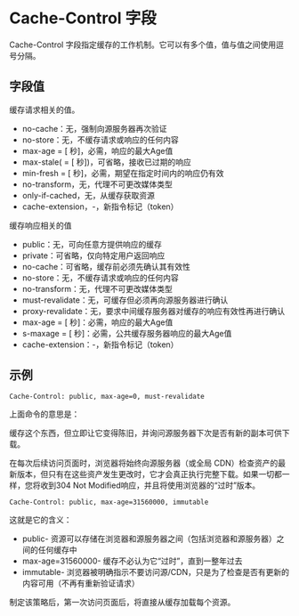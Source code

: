 # Cache-Control 字段

Cache-Control 字段指定缓存的工作机制。它可以有多个值，值与值之间使用逗号分隔。

## 字段值

缓存请求相关的值。

- no-cache：无，强制向源服务器再次验证
- no-store：无，不缓存请求或响应的任何内容
- max-age = [ 秒]，必需，响应的最大Age值
- max-stale( = [ 秒])，可省略，接收已过期的响应
- min-fresh = [ 秒]，必需，期望在指定时间内的响应仍有效
- no-transform，无，代理不可更改媒体类型
- only-if-cached，无，从缓存获取资源
- cache-extension，-，新指令标记（token）

缓存响应相关的值

- public：无，可向任意方提供响应的缓存
- private：可省略，仅向特定用户返回响应
- no-cache：可省略，缓存前必须先确认其有效性
- no-store：无，不缓存请求或响应的任何内容
- no-transform：无，代理不可更改媒体类型
- must-revalidate：无，可缓存但必须再向源服务器进行确认
- proxy-revalidate：无，要求中间缓存服务器对缓存的响应有效性再进行确认
- max-age = [ 秒]：必需，响应的最大Age值
- s-maxage = [ 秒]：必需，公共缓存服务器响应的最大Age值
- cache-extension：-，新指令标记（token）

## 示例

```http
Cache-Control: public, max-age=0, must-revalidate
```

上面命令的意思是：

缓存这个东西，但立即让它变得陈旧，并询问源服务器下次是否有新的副本可供下载。

在每次后续访问页面时，浏览器将始终向源服务器（或全局 CDN）检查资产的最新版本，但只有在这些资产发生更改时，它才会真正执行完整下载。如果一切都一样，您将收到304 Not Modified响应，并且将使用浏览器的“过时”版本。

```http
Cache-Control: public, max-age=31560000, immutable
```

这就是它的含义：

- public- 资源可以存储在浏览器和源服务器之间（包括浏览器和源服务器）之间的任何缓存中
- max-age=31560000- 缓存不必认为它“过时”，直到一整年过去
- immutable- 浏览器被明确指示不要访问源/CDN，只是为了检查是否有更新的内容可用（不再有重新验证请求）

制定该策略后，第一次访问页面后，将直接从缓存加载每个资源。